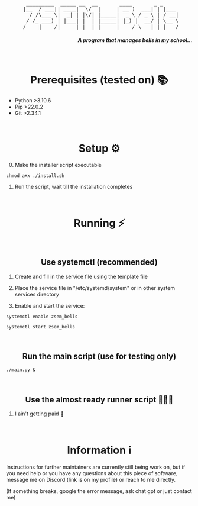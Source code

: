 <pre align="center">
  _________  _____ __  __       ____       _ _     
 |__  / ___|| ____|  \/  |     | __ )  ___| | |___ 
   / /\___ \|  _| | |\/| |_____|  _ \ / _ \ | / __|
  / /_ ___) | |___| |  | |_____| |_) |  __/ | \__ \
 /____|____/|_____|_|  |_|     |____/ \___|_|_|___/
</pre>

<h5 align="right"> A program that manages bells in my school...</h1>

<br>
<h1 align="center">Prerequisites (tested on) 📚</h1>

- Python >3.10.6
- Pip >22.0.2
- Git >2.34.1

<br>
<h1 align="center">Setup ⚙️</h1>

0. Make the installer script executable

```shell
chmod a+x ./install.sh
```

1. Run the script, wait till the installation completes


<br>
<h1 align="center">Running ⚡</h2>


<br>
<h2 align="center">Use systemctl (recommended)</h2>

1. Create and fill in the service file using the template file

2. Place the service file in "/etc/systemd/system" or in other system services directory

3. Enable and start the service:

```shell
systemctl enable zsem_bells
```
```shell
systemctl start zsem_bells
```

<br>
<h2 align="center">Run the main script (use for testing only)</h2>

```shell
./main.py &
```

<br>
<h2 align="center">Use the almost ready runner script 🧙🏻‍♂️</h2>

1. I ain't getting paid 🗿


<br>
<h1 align="center">Information ℹ️</h1>

Instructions for further maintainers are currently still being work on, but if you need help or you have any questions about this piece of software, message me on Discord (link is on my profile) or reach to me directly.

(If something breaks, google the error message, ask chat gpt or just contact me)